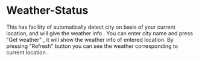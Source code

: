 # Weather-Status

This has facility of automatically detect city on basis of your current location, and will give the weather info .
You can enter city name and press "Get weather" , it will show the weather info of entered location.
By pressing "Refresh" button you can see the  weather corresponding to current location .
